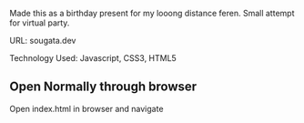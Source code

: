 Made this as a birthday present for my looong distance feren. Small attempt for virtual party.


URL: sougata.dev

Technology Used: Javascript, CSS3, HTML5


## Open Normally through browser
Open index.html in browser and navigate


